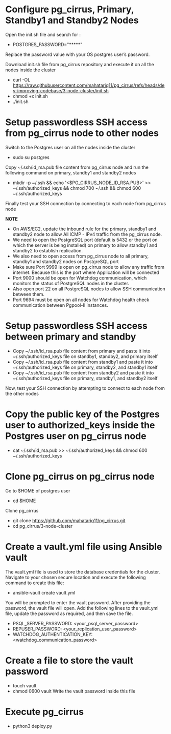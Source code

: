 # Configure pg_cirrus, Primary, Standby1 and Standby2 Nodes
Open the init.sh file and search for :
- POSTGRES_PASSWORD="*****"

 Replace the password value with your OS postgres user’s password.


Download init.sh file from pg_cirrus repository and execute it on all the nodes inside the cluster
- curl -OL https://raw.githubusercontent.com/mahatariq11/pg_cirrus/refs/heads/dev-improving-codebase/3-node-cluster/init.sh
- chmod +x init.sh
- ./init.sh

# Setup passwordless SSH access from pg_cirrus node to other nodes 

Switch to the Postgres user on all the nodes inside the cluster
- sudo su postgres

Copy ~/.ssh/id_rsa.pub file content from pg_cirrus node and run the following command on primary, standby1 and standby2 nodes
- mkdir -p ~/.ssh && echo '<$PG_CIRRUS_NODE_ID_RSA.PUB>' >> ~/.ssh/authorized_keys && chmod 700 ~/.ssh && chmod 600 ~/.ssh/authorized_keys

Finally test your SSH connection by connecting to each node from pg_cirrus node

**NOTE**
- On AWS/EC2, update the inbound rule for the primary, standby1 and standby2 node to allow All ICMP - IPv4 traffic from the pg_cirrus node.
- We need to open the PostgreSQL port (default is 5432 or the port on which the server is being installed) on primary to allow standby1 and standby2 to establish replication.
- We also need to open access from pg_cirrus node to all primary, standby1 and standby2 nodes on PostgreSQL port
- Make sure Port 9999 is open on pg_cirrus node to allow any traffic from internet. Because this is the port where Application will be connected
- Port 9000 should be open for Watchdog communication, which monitors the status of PostgreSQL nodes in the cluster.
- Also open port 22 on all PostgreSQL nodes to allow SSH communication between them.
- Port 9694 must be open on all nodes for Watchdog health check communication between Pgpool-II instances.

# Setup passwordless SSH access between primary and standby

- Copy ~/.ssh/id_rsa.pub file content from primary and paste it into ~/.ssh/authorized_keys file on standby1, standby2, and primary itself
- Copy ~/.ssh/id_rsa.pub file content from standby1 and paste it into ~/.ssh/authorized_keys file on primary, standby2, and standby1 itself
- Copy ~/.ssh/id_rsa.pub file content from standby2 and paste it into ~/.ssh/authorized_keys file on primary, standby1, and standby2 itself

Now, test your SSH connection by attempting to connect to each node from the other nodes
# Copy the public key of the Postgres user to authorized_keys inside the Postgres user on pg_cirrus node

- cat ~/.ssh/id_rsa.pub >> ~/.ssh/authorized_keys && chmod 600 ~/.ssh/authorized_keys

# Clone pg_cirrus on pg_cirrus node

Go to $HOME of postgres user
- cd $HOME

Clone pg_cirrus
- git clone https://github.com/mahatariq11/pg_cirrus.git
- cd pg_cirrus/3-node-cluster


# Create a vault.yml file using Ansible vault
The vault.yml file is used to store the database credentials for the cluster.
Navigate to your chosen secure location and execute the following command to create this file:
- ansible-vault create vault.yml

You will be prompted to enter the vault password.
After providing the password, the vault file will open.
Add the following lines to the vault.yml file, update the password as required, and then save the file.

- PSQL_SERVER_PASSWORD: <your_psql_server_password>
- REPUSER_PASSWORD: <your_replication_user_password>
- WATCHDOG_AUTHENTICATION_KEY: <watchdog_communication_password>

# Create a file to store the vault password

- touch vault
- chmod 0600 vault
Write the vault password inside this file


# Execute pg_cirrus

- python3 deploy.py

